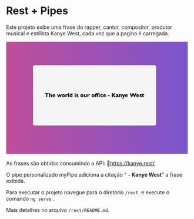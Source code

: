 # Rest + Pipes

Este projeto exibe uma frase do rapper, cantor, compositor, produtor musical e estilista Kanye West, cada vez que a pagina é carregada.

![print](.\print.PNG)

As frases são obtidas consumindo a API: 🌊https://kanye.rest/. 

O pipe personalizado myPipe adiciona a citação " **- Kanye West**" a frase exibida.



Para executar o projeto navegue para o diretório `/rest`.  e execute o comando `ng serve` .

Mais detalhes no arquivo `/rest/README.md`.

